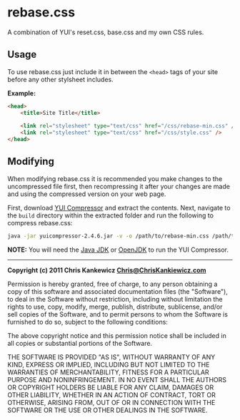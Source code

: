 rebase.css
==========

A combination of YUI's reset.css, base.css and my own CSS rules.

Usage
-----

To use rebase.css just include it in between the `<head>` tags
of your site before any other stylsheet includes.

**Example:**

```html
<head>
    <title>Site Title</title>
    
    <link rel="stylesheet" type="text/css" href="/css/rebase-min.css" />
    <link rel="stylesheet" type="text/css" href="/css/style.css" />
</head>
```


Modifying
---------

When modifying rebase.css it is recommended you make changes to the uncompressed
file first, then recompressing it after your changes are made and using the
compressed version on your web page.

First, download [YUI Compressor](http://yuilibrary.com/downloads/#yuicompressor)
and extract the contents.  Next, navigate to the `build` directory within the
extracted folder and run the following to compress rebase.css:
 
```bash
java -jar yuicompressor-2.4.6.jar -v -o /path/to/rebase-min.css /path/to/rebase.css
```

**NOTE:** You will need the [Java JDK](http://java.com/en/download/index.jsp) or
[OpenJDK](http://openjdk.java.net/) to run the YUI Compressor.

-----

**Copyright (c) 2011 Chris Kankewicz <Chris@ChrisKankiewicz.com>**

Permission is hereby granted, free of charge, to any person obtaining a copy
of this software and associated documentation files (the "Software"), to deal
in the Software without restriction, including without limitation the rights
to use, copy, modify, merge, publish, distribute, sublicense, and/or sell
copies of the Software, and to permit persons to whom the Software is
furnished to do so, subject to the following conditions:

The above copyright notice and this permission notice shall be included in
all copies or substantial portions of the Software.

THE SOFTWARE IS PROVIDED "AS IS", WITHOUT WARRANTY OF ANY KIND, EXPRESS OR
IMPLIED, INCLUDING BUT NOT LIMITED TO THE WARRANTIES OF MERCHANTABILITY,
FITNESS FOR A PARTICULAR PURPOSE AND NONINFRINGEMENT. IN NO EVENT SHALL THE
AUTHORS OR COPYRIGHT HOLDERS BE LIABLE FOR ANY CLAIM, DAMAGES OR OTHER
LIABILITY, WHETHER IN AN ACTION OF CONTRACT, TORT OR OTHERWISE, ARISING FROM,
OUT OF OR IN CONNECTION WITH THE SOFTWARE OR THE USE OR OTHER DEALINGS IN
THE SOFTWARE.
